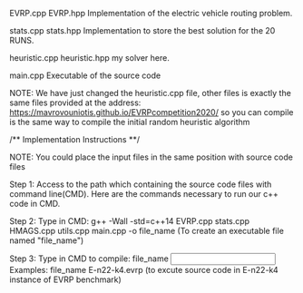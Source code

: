 EVRP.cpp EVRP.hpp
Implementation of the electric vehicle routing problem. 

stats.cpp stats.hpp
Implementation to store the best solution for the 20 RUNS. 

heuristic.cpp heuristic.hpp
my solver here.

main.cpp 
Executable of the source code

NOTE: We have just changed the heuristic.cpp file, other files is exactly the 
same files provided at the address: https://mavrovouniotis.github.io/EVRPcompetition2020/
so you can compile is the same way to compile the initial random heuristic algorithm

/** Implementation Instructions **/ 

NOTE: You could place the input files in the same position with source code files

Step 1: Access to the path which containing the source code files with command line(CMD). 
Here are the commands necessary to run our c++ code in CMD.

Step 2: Type in CMD: g++ -Wall -std=c++14 EVRP.cpp stats.cpp HMAGS.cpp utils.cpp main.cpp -o file_name
(To create an executable file named "file_name")

Step 3: Type in CMD to compile: file_name <input instance name> 
Examples: file_name E-n22-k4.evrp
(to excute source code in E-n22-k4 instance of EVRP benchmark)
